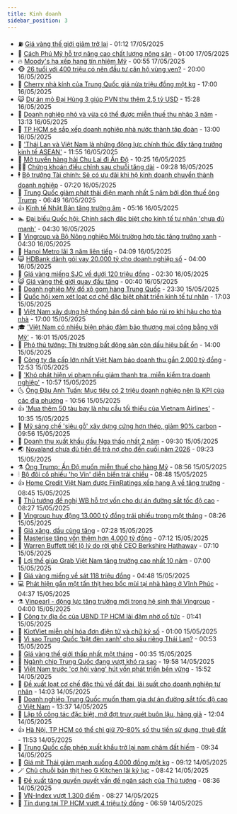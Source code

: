 ```yaml
---
title: Kinh doanh
sidebar_position: 3
---
```


<!-- vnexpress-kinh-doanh:START -->
- ⛽️ [Giá vàng thế giới giảm trở lại](https://vnexpress.net/gia-vang-the-gioi-giam-tro-lai-4887088.html) - 01:12 17/05/2025
- 🐲 [Cách Phú Mỹ hỗ trợ nâng cao chất lượng nông sản](https://vnexpress.net/cach-phu-my-ho-tro-nang-cao-chat-luong-nong-san-4887027.html) - 01:00 17/05/2025
- 🔥 [Moody&#39;s hạ xếp hạng tín nhiệm Mỹ](https://vnexpress.net/moody-s-ha-xep-hang-tin-nhiem-my-4887075.html) - 00:55 17/05/2025
- 🐵 [26 tuổi với 400 triệu có nên đầu tư căn hộ vùng ven?](https://vnexpress.net/26-tuoi-voi-400-trieu-co-nen-dau-tu-can-ho-vung-ven-4885426.html) - 20:00 16/05/2025
- 🦅 [Cherry nhà kính của Trung Quốc giá nửa triệu đồng một kg](https://vnexpress.net/cherry-nha-kinh-cua-trung-quoc-gia-nua-trieu-dong-mot-kg-4881864.html) - 17:00 16/05/2025
- 😺 [Dự án mỏ Đại Hùng 3 giúp PVN thu thêm 2,5 tỷ USD](https://vnexpress.net/du-an-mo-dai-hung-3-giup-pvn-thu-them-2-5-ty-usd-4887019.html) - 15:28 16/05/2025
- 🤩 [Doanh nghiệp nhỏ và vừa có thể được miễn thuế thu nhập 3 năm](https://vnexpress.net/doanh-nghiep-nho-va-vua-co-the-duoc-mien-thue-thu-nhap-3-nam-4887011.html) - 13:13 16/05/2025
- 🌮 [TP HCM sẽ sắp xếp doanh nghiệp nhà nước thành tập đoàn](https://vnexpress.net/tp-hcm-se-sap-xep-doanh-nghiep-nha-nuoc-thanh-tap-doan-4887007.html) - 13:00 16/05/2025
- 🧰 [&#39;Thái Lan và Việt Nam là những động lực chính thúc đẩy tăng trưởng kinh tế ASEAN&#39;](https://vnexpress.net/thai-lan-va-viet-nam-la-nhung-dong-luc-chinh-thuc-day-tang-truong-kinh-te-asean-4886996.html) - 11:55 16/05/2025
- 🤔 [Mở tuyến hàng hải Chu Lai đi Ấn Độ](https://vnexpress.net/mo-tuyen-hang-hai-chu-lai-di-an-do-4886847.html) - 10:25 16/05/2025
- 🧑‍💻 [Chứng khoán điều chỉnh sau chuỗi tăng dài](https://vnexpress.net/chung-khoan-hom-nay-16-5-vn-index-dieu-chinh-sau-chuoi-tang-dai-4886904.html) - 09:28 16/05/2025
- 🕴 [Bộ trưởng Tài chính: Sẽ có ưu đãi khi hộ kinh doanh chuyển thành doanh nghiệp](https://vnexpress.net/bo-truong-tai-chinh-se-co-uu-dai-khi-ho-kinh-doanh-chuyen-thanh-doanh-nghiep-4886845.html) - 07:20 16/05/2025
- 🦩 [Trung Quốc giảm phát thải điện mạnh nhất 5 năm bởi đòn thuế ông Trump](https://vnexpress.net/trung-quoc-giam-phat-thai-dien-manh-nhat-5-nam-boi-don-thue-ong-trump-4886759.html) - 06:49 16/05/2025
- 👍 [Kinh tế Nhật Bản tăng trưởng âm](https://vnexpress.net/kinh-te-nhat-ban-tang-truong-am-4886717.html) - 05:16 16/05/2025
- 🏊 [Đại biểu Quốc hội: Chính sách đặc biệt cho kinh tế tư nhân &#39;chưa đủ mạnh&#39;](https://vnexpress.net/dai-bieu-quoc-hoi-chinh-sach-dac-biet-cho-kinh-te-tu-nhan-chua-du-manh-4886714.html) - 04:30 16/05/2025
- 🤡 [Vingroup và Bộ Nông nghiệp Môi trường hợp tác tăng trưởng xanh](https://vnexpress.net/vingroup-va-bo-nong-nghiep-moi-truong-hop-tac-tang-truong-xanh-4886730.html) - 04:30 16/05/2025
- 👀 [Hanoi Metro lãi 3 năm liên tiếp](https://vnexpress.net/hanoi-metro-lai-3-nam-lien-tiep-4886687.html) - 04:09 16/05/2025
- 😺 [HDBank dành gói vay 20.000 tỷ cho doanh nghiệp số](https://vnexpress.net/hdbank-danh-goi-vay-20-000-ty-cho-doanh-nghiep-so-4886536.html) - 04:00 16/05/2025
- 🦣 [Giá vàng miếng SJC về dưới 120 triệu đồng](https://vnexpress.net/gia-vang-mieng-sjc-tang-gan-3-trieu-dong-mot-luong-4886685.html) - 02:30 16/05/2025
- 😺 [Giá vàng thế giới quay đầu tăng](https://vnexpress.net/gia-vang-the-gioi-quay-dau-tang-4886610.html) - 00:40 16/05/2025
- 💼 [Doanh nghiệp Mỹ đổ xô gom hàng Trung Quốc](https://vnexpress.net/doanh-nghiep-my-do-xo-gom-hang-trung-quoc-4886506.html) - 23:30 15/05/2025
- 🤗 [Quốc hội xem xét loạt cơ chế đặc biệt phát triển kinh tế tư nhân](https://vnexpress.net/quoc-hoi-xem-xet-loat-co-che-dac-biet-phat-trien-kinh-te-tu-nhan-4886559.html) - 17:03 15/05/2025
- 👀 [Việt Nam xây dựng hệ thống bản đồ cảnh báo rủi ro khí hậu cho tòa nhà](https://vnexpress.net/viet-nam-xay-dung-he-thong-ban-do-canh-bao-rui-ro-khi-hau-cho-toa-nha-4886084.html) - 17:00 15/05/2025
- 🎓 [&#39;Việt Nam có nhiều biện pháp đảm bảo thương mại công bằng với Mỹ&#39;](https://vnexpress.net/viet-nam-co-nhieu-bien-phap-dam-bao-thuong-mai-cong-bang-voi-my-4886570.html) - 16:01 15/05/2025
- 🗽 [Phó thủ tướng: Thị trường bất động sản còn dấu hiệu bất ổn](https://vnexpress.net/pho-thu-tuong-thi-truong-bat-dong-san-con-dau-hieu-bat-on-4886551.html) - 14:00 15/05/2025
- 🚀 [Công ty đa cấp lớn nhất Việt Nam báo doanh thu gần 2.000 tỷ đồng](https://vnexpress.net/herbalife-cong-ty-da-cap-lon-nhat-viet-nam-bao-doanh-thu-vuot-trung-quoc-4886525.html) - 12:53 15/05/2025
- 🤗 [&#39;Khó phát hiện vi phạm nếu giảm thanh tra, miễn kiểm tra doanh nghiệp&#39;](https://vnexpress.net/kho-phat-hien-vi-pham-neu-giam-thanh-tra-mien-kiem-tra-doanh-nghiep-4886485.html) - 10:57 15/05/2025
- 🌜 [Ông Đậu Anh Tuấn: Mục tiêu có 2 triệu doanh nghiệp nên là KPI của các địa phương](https://vnexpress.net/ong-dau-anh-tuan-muc-tieu-co-2-trieu-doanh-nghiep-nen-la-kpi-cua-cac-dia-phuong-4886438.html) - 10:56 15/05/2025
- 👍 [&#39;Mua thêm 50 tàu bay là nhu cầu tối thiểu của Vietnam Airlines&#39;](https://vnexpress.net/mua-them-50-tau-bay-la-nhu-cau-toi-thieu-cua-vietnam-airlines-4886447.html) - 10:35 15/05/2025
- 🤖 [Mỹ sáng chế &#39;siêu gỗ&#39; xây dựng cứng hơn thép, giảm 90% carbon](https://vnexpress.net/my-sang-che-sieu-go-xay-dung-cung-hon-thep-giam-90-carbon-4886338.html) - 09:56 15/05/2025
- 🫣 [Doanh thu xuất khẩu dầu Nga thấp nhất 2 năm](https://vnexpress.net/doanh-thu-xuat-khau-dau-nga-thap-nhat-2-nam-4886427.html) - 09:30 15/05/2025
- 🌏 [Novaland chưa đủ tiền để trả nợ cho đến cuối năm 2026](https://vnexpress.net/novaland-chua-du-tien-de-tra-no-cho-den-cuoi-nam-2026-4886467.html) - 09:23 15/05/2025
- ⚗️ [Ông Trump: Ấn Độ muốn miễn thuế cho hàng Mỹ](https://vnexpress.net/ong-trump-an-do-muon-mien-thue-cho-hang-my-4886375.html) - 08:56 15/05/2025
- 🕯 [Bộ đôi cổ phiếu &#39;họ Vin&#39; diễn biến trái chiều](https://vnexpress.net/chung-khoan-hom-nay-15-5-bo-doi-co-phieu-ho-vin-dien-bien-trai-chieu-4886431.html) - 08:48 15/05/2025
- 👍 [Home Credit Việt Nam được FiinRatings xếp hạng A về tăng trưởng](https://vnexpress.net/home-credit-viet-nam-duoc-fiinratings-xep-hang-a-ve-tang-truong-4886416.html) - 08:45 15/05/2025
- 🤠 [Thủ tướng đề nghị WB hỗ trợ vốn cho dự án đường sắt tốc độ cao](https://vnexpress.net/thu-tuong-de-nghi-wb-ho-tro-von-cho-du-an-duong-sat-toc-do-cao-4886400.html) - 08:27 15/05/2025
- 🌊 [Vingroup huy động 13.000 tỷ đồng trái phiếu trong một tháng](https://vnexpress.net/vingroup-huy-dong-13-000-ty-dong-trai-phieu-trong-mot-thang-4886399.html) - 08:26 15/05/2025
- 🌈 [Giá xăng, dầu cùng tăng](https://vnexpress.net/gia-xang-moi-nhat-hom-nay-ngay-15-5-4886357.html) - 07:28 15/05/2025
- 🥳 [Masterise tăng vốn thêm hơn 4.000 tỷ đồng](https://vnexpress.net/masterise-tang-von-them-hon-4-000-ty-dong-4886349.html) - 07:12 15/05/2025
- 🐻 [Warren Buffett tiết lộ lý do rời ghế CEO Berkshire Hathaway](https://vnexpress.net/warren-buffett-tiet-lo-ly-do-roi-ghe-ceo-berkshire-hathaway-4886122.html) - 07:10 15/05/2025
- 💫 [Lợi thế giúp Grab Việt Nam tăng trưởng cao nhất 10 năm](https://vnexpress.net/loi-the-giup-grab-viet-nam-tang-truong-cao-nhat-10-nam-4886248.html) - 07:00 15/05/2025
- 🤩 [Giá vàng miếng về sát 118 triệu đồng](https://vnexpress.net/chenh-lech-vang-mieng-va-the-gioi-len-gan-20-trieu-dong-mot-luong-4886293.html) - 04:48 15/05/2025
- 💻 [Phát hiện gần một tấn thịt heo bốc mùi tại nhà hàng ở Vĩnh Phúc](https://vnexpress.net/phat-hien-gan-mot-tan-thit-heo-boc-mui-tai-nha-hang-o-vinh-phuc-4886273.html) - 04:37 15/05/2025
- ⚗️ [Vinpearl - động lực tăng trưởng mới trong hệ sinh thái Vingroup](https://vnexpress.net/vinpearl-dong-luc-tang-truong-moi-trong-he-sinh-thai-vingroup-4882919.html) - 04:00 15/05/2025
- 🌈 [Công ty địa ốc của UBND TP HCM lãi đậm nhờ cổ tức](https://vnexpress.net/cong-ty-dia-oc-cua-ubnd-tp-hcm-lai-dam-nho-co-tuc-4886098.html) - 01:41 15/05/2025
- 🌝 [KiotViet miễn phí hóa đơn điện tử và chữ ký số](https://vnexpress.net/kiotviet-mien-phi-hoa-don-dien-tu-va-chu-ky-so-4886005.html) - 01:00 15/05/2025
- 🥸 [Vì sao Trung Quốc &#39;bật đèn xanh&#39; cho sầu riêng Thái Lan?](https://vnexpress.net/vi-sao-trung-quoc-bat-den-xanh-cho-sau-rieng-thai-lan-4884756.html) - 00:53 15/05/2025
- 🦆 [Giá vàng thế giới thấp nhất một tháng](https://vnexpress.net/gia-vang-the-gioi-thap-nhat-mot-thang-4886111.html) - 00:35 15/05/2025
- 🌋 [Ngành chip Trung Quốc đang vượt khó ra sao](https://vnexpress.net/nganh-chip-trung-quoc-dang-vuot-kho-ra-sao-4885924.html) - 19:58 14/05/2025
- 🦍 [Việt Nam trước &#39;cơ hội vàng&#39; hút vốn phát triển bền vững](https://vnexpress.net/viet-nam-truoc-co-hoi-vang-hut-von-phat-trien-ben-vung-4885955.html) - 15:52 14/05/2025
- 🤔 [Đề xuất loạt cơ chế đặc thù về đất đai, lãi suất cho doanh nghiệp tư nhân](https://vnexpress.net/de-xuat-loat-co-che-dac-thu-ve-dat-dai-lai-suat-cho-doanh-nghiep-tu-nhan-4886052.html) - 14:03 14/05/2025
- 🧰 [Doanh nghiệp Trung Quốc muốn tham gia dự án đường sắt tốc độ cao ở Việt Nam](https://vnexpress.net/doanh-nghiep-trung-quoc-muon-tham-gia-du-an-duong-sat-toc-do-cao-o-viet-nam-4886017.html) - 13:37 14/05/2025
- 🌝 [Lập tổ công tác đặc biệt, mở đợt truy quét buôn lậu, hàng giả](https://vnexpress.net/lap-to-cong-tac-dac-biet-mo-dot-truy-quet-buon-lau-hang-gia-4886041.html) - 12:04 14/05/2025
- 👍 [Hà Nội, TP HCM có thể chỉ giữ 70-80% số thu tiền sử dụng, thuê đất](https://vnexpress.net/ha-noi-tp-hcm-co-the-giu-70-80-so-thu-tien-su-dung-thue-dat-4885935.html) - 11:53 14/05/2025
- 🗽 [Trung Quốc cấp phép xuất khẩu trở lại nam châm đất hiếm](https://vnexpress.net/trung-quoc-cap-phep-xuat-khau-tro-lai-nam-cham-dat-hiem-4885921.html) - 09:34 14/05/2025
- 🐎 [Giá mít Thái giảm mạnh xuống 4.000 đồng một kg](https://vnexpress.net/gia-mit-thai-giam-manh-xuong-4-000-dong-mot-kg-4885738.html) - 09:12 14/05/2025
- 🪄 [Chủ chuỗi bán thịt heo G Kitchen lãi kỷ lục](https://vnexpress.net/chu-chuoi-ban-thit-heo-g-kitchen-lai-ky-luc-4885910.html) - 08:42 14/05/2025
- 🎊 [Đề xuất tăng quyền quyết vấn đề ngân sách của Thủ tướng](https://vnexpress.net/de-xuat-tang-quyen-quyet-van-de-ngan-sach-cua-thu-tuong-4885893.html) - 08:36 14/05/2025
- 🗽 [VN-Index vượt 1.300 điểm](https://vnexpress.net/vn-index-vuot-1-300-diem-4885938.html) - 08:27 14/05/2025
- 🦩 [Tín dụng tại TP HCM vượt 4 triệu tỷ đồng](https://vnexpress.net/tin-dung-tai-tp-hcm-vuot-4-trieu-ty-dong-4885841.html) - 06:59 14/05/2025<!-- vnexpress-kinh-doanh:END -->
